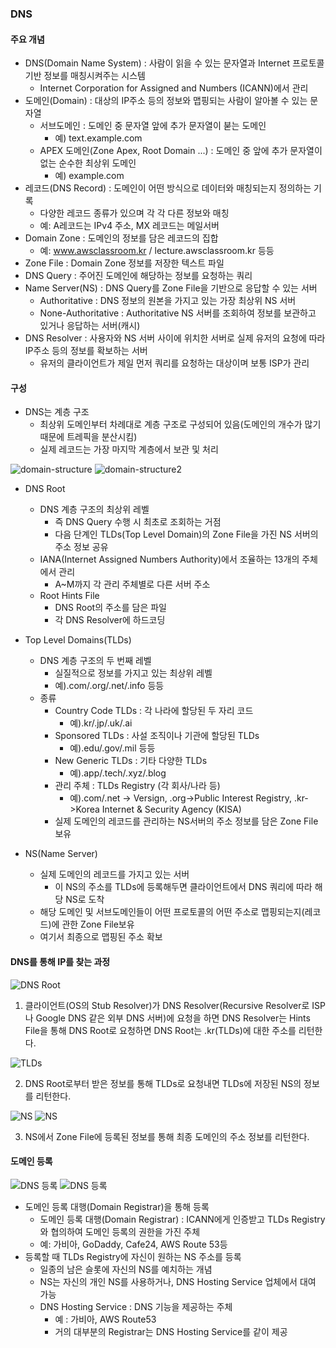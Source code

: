 ### DNS
#### 주요 개념
- DNS(Domain Name System) : 사람이 읽을 수 있는 문자열과 Internet 프로토콜 기반 정보를 매칭시켜주는 시스템
  - Internet Corporation for Assigned and Numbers (ICANN)에서 관리
- 도메인(Domain) : 대상의 IP주소 등의 정보와 맵핑되는 사람이 알아볼 수 있는 문자열
  - 서브도메인 : 도메인 중 문자열 앞에 추가 문자열이 붇는 도메인
    - 예) text.example.com
  - APEX 도메인(Zone Apex, Root Domain ...) : 도메인 중 앞에 추가 문자열이 없는 순수한 최상위 도메인
    - 예) example.com
- 레코드(DNS Record) : 도메인이 어떤 방식으로 데이터와 매칭되는지 정의하는 기록
  - 다양한 레코드 종류가 있으며 각 각 다른 정보와 매칭
  - 예: A레코드는 IPv4 주소, MX 레코드는 메일서버
- Domain Zone : 도메인의 정보를 담은 레코드의 집합
  - 예: www.awsclassroom.kr / lecture.awsclassroom.kr 등등
- Zone File : Domain Zone 정보를 저장한 텍스트 파일
- DNS Query : 주어진 도메인에 해당하는 정보를 요청하는 쿼리
- Name Server(NS) : DNS Query를 Zone File을 기반으로 응답할 수 있는 서버
  - Authoritative : DNS 정보의 원본을 가지고 있는 가장 최상위 NS 서버
  - None-Authoritative : Authoritative NS 서버를 조회하여 정보를 보관하고 있거나 응답하는 서버(캐시)
- DNS Resolver : 사용자와 NS 서버 사이에 위치한 서버로 실제 유저의 요청에 따라 IP주소 등의 정보를 확보하는 서버
  - 유저의 클라이언트가 제일 먼저 쿼리를 요청하는 대상이며 보통 ISP가 관리

#### 구성
- DNS는 계층 구조
  - 최상위 도메인부터 차례대로 계층 구조로 구성되어 있음(도메인의 개수가 많기 때문에 트레픽을 분산시킴)
  - 실제 레코드는 가장 마지막 계층에서 보관 및 처리

<img src="images/domain1.png" alt="domain-structure">

<img src="images/domain2.png" alt="domain-structure2">

- DNS Root
  - DNS 계층 구조의 최상위 레벨
    - 즉 DNS Query 수행 시 최초로 조회하는 거점
    - 다음 단계인 TLDs(Top Level Domain)의 Zone File을 가진 NS 서버의 주소 정보 공유
  - IANA(Internet Assigned Numbers Authority)에서 조율하는 13개의 주체에서 관리
    - A~M까지 각 관리 주체별로 다른 서버 주소
  - Root Hints File
    - DNS Root의 주소를 담은 파일
    - 각 DNS Resolver에 하드코딩

- Top Level Domains(TLDs)
  - DNS 계층 구조의 두 번째 레벨
    - 실질적으로 정보를 가지고 있는 최상위 레벨
    - 예).com/.org/.net/.info 등등
  - 종류
    - Country Code TLDs : 각 나라에 할당된 두 자리 코드
      - 예).kr/.jp/.uk/.ai
    - Sponsored TLDs : 사설 조직이나 기관에 할당된 TLDs
      - 예).edu/.gov/.mil 등등
    - New Generic TLDs : 기타 다양한 TLDs
      - 예).app/.tech/.xyz/.blog
    - 관리 주체 : TLDs Registry (각 회사/나라 등)
      - 예).com/.net -> Versign, .org->Public Interest Registry, .kr->Korea Internet & Security Agency (KISA)
    - 실제 도메인의 레코드를 관리하는 NS서버의 주소 정보를 담은 Zone File 보유
  
- NS(Name Server)
  - 실제 도메인의 레코드를 가지고 있는 서버
    - 이 NS의 주소를 TLDs에 등록해두면 클라이언트에서 DNS 쿼리에 따라 해당 NS로 도착
  - 해당 도메인 및 서브도메인들이 어떤 프로토콜의 어떤 주소로 맵핑되는지(레코드)에 관한 Zone File보유
  - 여기서 최종으로 맵핑된 주소 확보

#### DNS를 통해 IP를 찾는 과정
<img src="images/dns1.png" alt="DNS Root">

1. 클라이언트(OS의 Stub Resolver)가 DNS Resolver(Recursive Resolver로 ISP나 Google DNS 같은 외부 DNS 서버)에 요청을 하면 DNS Resolver는 Hints File을 통해 DNS Root로 요청하면 DNS Root는 .kr(TLDs)에 대한 주소를 리턴한다.

<img src="images/dns2.png" alt="TLDs">

2. DNS Root로부터 받은 정보를 통해 TLDs로 요청내면 TLDs에 저장된 NS의 정보를 리턴한다.

<img src="images/dns3-1.png" alt="NS">

<img src="images/dns3-2.png" alt="NS">

3. NS에서 Zone File에 등록된 정보를 통해 최종 도메인의 주소 정보를 리턴한다.

#### 도메인 등록

<img src="images/dns4-1.png" alt="DNS 등록">
<img src="images/dns4-2.png" alt="DNS 등록">

- 도메인 등록 대행(Domain Registrar)을 통해 등록
  - 도메인 등록 대행(Domain Registrar) : ICANN에게 인증받고 TLDs Registry와 협의하여 도메인 등록의 권한을 가진 주체
  - 예: 가비아, GoDaddy, Cafe24, AWS Route 53등
- 등록할 때 TLDs Registry에 자신이 원하는 NS 주소를 등록
  - 일종의 남은 슬롯에 자신의 NS를 예치하는 개념
  - NS는 자신의 개인 NS를 사용하거나, DNS Hosting Service 업체에서 대여 가능
  - DNS Hosting Service : DNS 기능을 제공하는 주체
    - 예 : 가비아, AWS Route53
    - 거의 대부분의 Registrar는 DNS Hosting Service를 같이 제공